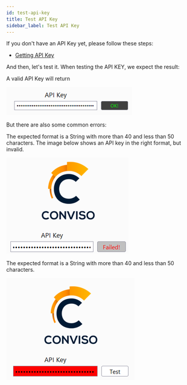 ```yaml
---
id: test-api-key
title: Test API Key
sidebar_label: Test API Key
---
```


If you don't have an API Key yet, please follow these steps:
* [Getting API Key](../../api/generate-apikey.md)

And then, let's test it. When testing the API KEY, we expect the result: 

A valid API Key will return

![img](../../../static/img/burp-extension/settings_tab/config_tab/api_key/valid_api_key.png)

But there are also some common errors:

The expected format is a String with more than 40 and less than 50 characters. The image below shows an API key in the right format, but invalid.

![img](../../../static/img/burp-extension/settings_tab/config_tab/common_errors/invalid_api_key/1.png)


The expected format is a String with more than 40 and less than 50 characters.

![img](../../../static/img/burp-extension/settings_tab/config_tab/common_errors/invalid_format/1.png)